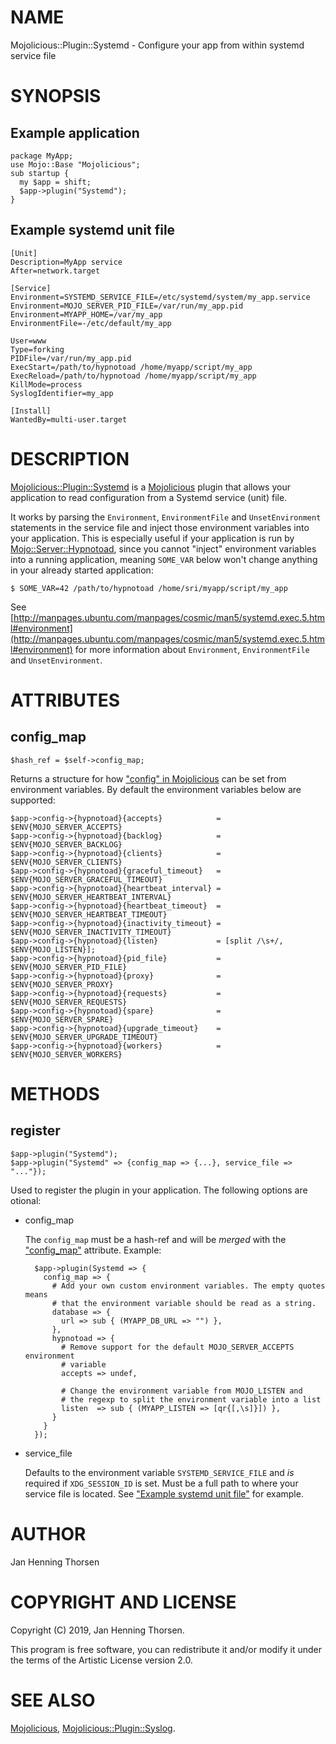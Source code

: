 # NAME

Mojolicious::Plugin::Systemd - Configure your app from within systemd service file

# SYNOPSIS

## Example application

    package MyApp;
    use Mojo::Base "Mojolicious";
    sub startup {
      my $app = shift;
      $app->plugin("Systemd");
    }

## Example systemd unit file

    [Unit]
    Description=MyApp service
    After=network.target

    [Service]
    Environment=SYSTEMD_SERVICE_FILE=/etc/systemd/system/my_app.service
    Environment=MOJO_SERVER_PID_FILE=/var/run/my_app.pid
    Environment=MYAPP_HOME=/var/my_app
    EnvironmentFile=-/etc/default/my_app

    User=www
    Type=forking
    PIDFile=/var/run/my_app.pid
    ExecStart=/path/to/hypnotoad /home/myapp/script/my_app
    ExecReload=/path/to/hypnotoad /home/myapp/script/my_app
    KillMode=process
    SyslogIdentifier=my_app

    [Install]
    WantedBy=multi-user.target

# DESCRIPTION

[Mojolicious::Plugin::Systemd](https://metacpan.org/pod/Mojolicious::Plugin::Systemd) is a [Mojolicious](https://metacpan.org/pod/Mojolicious) plugin that allows your
application to read configuration from a Systemd service (unit) file.

It works by parsing the `Environment`, `EnvironmentFile` and
`UnsetEnvironment` statements in the service file and inject those environment
variables into your application. This is especially useful if your application
is run by [Mojo::Server::Hypnotoad](https://metacpan.org/pod/Mojo::Server::Hypnotoad), since you cannot "inject" environment
variables into a running application, meaning `SOME_VAR` below won't change
anything in your already started application:

    $ SOME_VAR=42 /path/to/hypnotoad /home/sri/myapp/script/my_app

See [http://manpages.ubuntu.com/manpages/cosmic/man5/systemd.exec.5.html#environment](http://manpages.ubuntu.com/manpages/cosmic/man5/systemd.exec.5.html#environment)
for more information about `Environment`, `EnvironmentFile` and `UnsetEnvironment`.

# ATTRIBUTES

## config\_map

    $hash_ref = $self->config_map;

Returns a structure for how ["config" in Mojolicious](https://metacpan.org/pod/Mojolicious#config) can be set from environment
variables. By default the environment variables below are supported:

    $app->config->{hypnotoad}{accepts}            = $ENV{MOJO_SERVER_ACCEPTS}
    $app->config->{hypnotoad}{backlog}            = $ENV{MOJO_SERVER_BACKLOG}
    $app->config->{hypnotoad}{clients}            = $ENV{MOJO_SERVER_CLIENTS}
    $app->config->{hypnotoad}{graceful_timeout}   = $ENV{MOJO_SERVER_GRACEFUL_TIMEOUT}
    $app->config->{hypnotoad}{heartbeat_interval} = $ENV{MOJO_SERVER_HEARTBEAT_INTERVAL}
    $app->config->{hypnotoad}{heartbeat_timeout}  = $ENV{MOJO_SERVER_HEARTBEAT_TIMEOUT}
    $app->config->{hypnotoad}{inactivity_timeout} = $ENV{MOJO_SERVER_INACTIVITY_TIMEOUT}
    $app->config->{hypnotoad}{listen}             = [split /\s+/, $ENV{MOJO_LISTEN}];
    $app->config->{hypnotoad}{pid_file}           = $ENV{MOJO_SERVER_PID_FILE}
    $app->config->{hypnotoad}{proxy}              = $ENV{MOJO_SERVER_PROXY}
    $app->config->{hypnotoad}{requests}           = $ENV{MOJO_SERVER_REQUESTS}
    $app->config->{hypnotoad}{spare}              = $ENV{MOJO_SERVER_SPARE}
    $app->config->{hypnotoad}{upgrade_timeout}    = $ENV{MOJO_SERVER_UPGRADE_TIMEOUT}
    $app->config->{hypnotoad}{workers}            = $ENV{MOJO_SERVER_WORKERS}

# METHODS

## register

    $app->plugin("Systemd");
    $app->plugin("Systemd" => {config_map => {...}, service_file => "..."});

Used to register the plugin in your application. The following options are
otional:

- config\_map

    The `config_map` must be a hash-ref and will be _merged_ with the
    ["config\_map"](#config_map) attribute. Example:

        $app->plugin(Systemd => {
          config_map => {
            # Add your own custom environment variables. The empty quotes means
            # that the environment variable should be read as a string.
            database => {
              url => sub { (MYAPP_DB_URL => "") },
            },
            hypnotoad => {
              # Remove support for the default MOJO_SERVER_ACCEPTS environment
              # variable
              accepts => undef,

              # Change the environment variable from MOJO_LISTEN and
              # the regexp to split the environment variable into a list
              listen  => sub { (MYAPP_LISTEN => [qr{[,\s]}]) },
            }
          }
        });

- service\_file

    Defaults to the environment variable `SYSTEMD_SERVICE_FILE` and _is_ required
    if `XDG_SESSION_ID` is set. Must be a full path to where your service file is
    located. See ["Example systemd unit file"](#example-systemd-unit-file) for example.

# AUTHOR

Jan Henning Thorsen

# COPYRIGHT AND LICENSE

Copyright (C) 2019, Jan Henning Thorsen.

This program is free software, you can redistribute it and/or modify it under
the terms of the Artistic License version 2.0.

# SEE ALSO

[Mojolicious](https://metacpan.org/pod/Mojolicious), [Mojolicious::Plugin::Syslog](https://metacpan.org/pod/Mojolicious::Plugin::Syslog).
